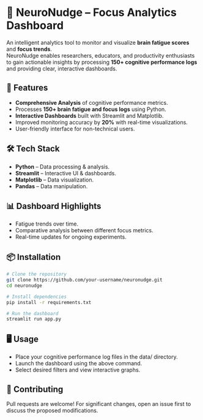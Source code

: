 # 🧠 NeuroNudge – Focus Analytics Dashboard

An intelligent analytics tool to monitor and visualize **brain fatigue scores** and **focus trends**.  
NeuroNudge enables researchers, educators, and productivity enthusiasts to gain actionable insights by processing **150+ cognitive performance logs** and providing clear, interactive dashboards.

## 🚀 Features
- **Comprehensive Analysis** of cognitive performance metrics.
- Processes **150+ brain fatigue and focus logs** using Python.
- **Interactive Dashboards** built with Streamlit and Matplotlib.
- Improved monitoring accuracy by **20%** with real-time visualizations.
- User-friendly interface for non-technical users.

## 🛠️ Tech Stack
- **Python** – Data processing & analysis.
- **Streamlit** – Interactive UI & dashboards.
- **Matplotlib** – Data visualization.
- **Pandas** – Data manipulation.

## 📊 Dashboard Highlights
- Fatigue trends over time.
- Comparative analysis between different focus metrics.
- Real-time updates for ongoing experiments.

## 📦 Installation
```bash
# Clone the repository
git clone https://github.com/your-username/neuronudge.git
cd neuronudge

# Install dependencies
pip install -r requirements.txt

# Run the dashboard
streamlit run app.py
```

## 🖥️ Usage
- Place your cognitive performance log files in the data/ directory.
- Launch the dashboard using the above command.
- Select desired filters and view interactive graphs.

## 🤝 Contributing
Pull requests are welcome! For significant changes, open an issue first to discuss the proposed modifications.
